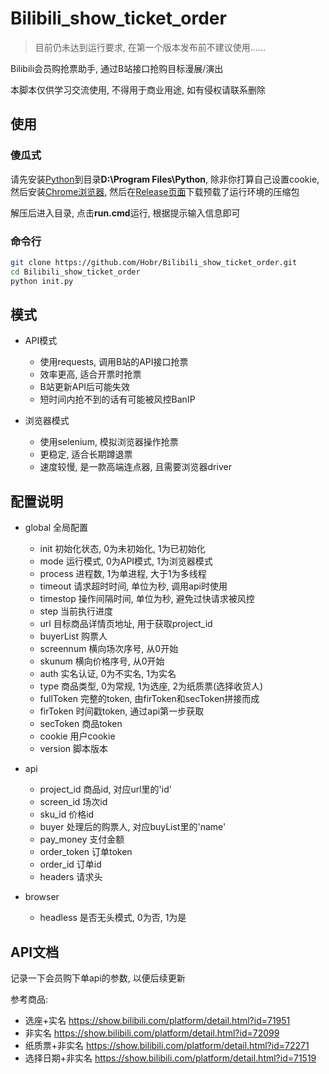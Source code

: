 # Bilibili_show_ticket_order

> 目前仍未达到运行要求, 在第一个版本发布前不建议使用......

Bilibili会员购抢票助手, 通过B站接口抢购目标漫展/演出

本脚本仅供学习交流使用, 不得用于商业用途, 如有侵权请联系删除

## 使用

### 傻瓜式

请先安装[Python](https://www.python.org/downloads/)到目录**D:\Program Files\Python**, 除非你打算自己设置cookie, 然后安装[Chrome浏览器](https://www.google.com/chrome/), 然后在[Release页面](https://github.com/Hobr/Bilibili_show_ticket_order/releases)下载预载了运行环境的压缩包

解压后进入目录, 点击**run.cmd**运行, 根据提示输入信息即可

### 命令行

```bash
git clone https://github.com/Hobr/Bilibili_show_ticket_order.git
cd Bilibili_show_ticket_order
python init.py
```

## 模式

- API模式
  - 使用requests, 调用B站的API接口抢票
  - 效率更高, 适合开票时抢票
  - B站更新API后可能失效
  - 短时间内抢不到的话有可能被风控BanIP

- 浏览器模式
  - 使用selenium, 模拟浏览器操作抢票
  - 更稳定, 适合长期蹲退票
  - 速度较慢, 是一款高端连点器, 且需要浏览器driver

## 配置说明

- global 全局配置
  - init 初始化状态, 0为未初始化, 1为已初始化
  - mode 运行模式, 0为API模式, 1为浏览器模式
  - process 进程数, 1为单进程, 大于1为多线程
  - timeout 请求超时时间, 单位为秒, 调用api时使用
  - timestop 操作间隔时间, 单位为秒, 避免过快请求被风控
  - step 当前执行进度
  - url 目标商品详情页地址, 用于获取project_id
  - buyerList 购票人
  - screennum 横向场次序号, 从0开始
  - skunum 横向价格序号, 从0开始
  - auth 实名认证, 0为不实名, 1为实名
  - type 商品类型, 0为常规, 1为选座, 2为纸质票(选择收货人)
  - fullToken 完整的token, 由firToken和secToken拼接而成
  - firToken 时间戳token, 通过api第一步获取
  - secToken 商品token
  - cookie 用户cookie
  - version 脚本版本

- api
  - project_id 商品id, 对应url里的'id'
  - screen_id 场次id
  - sku_id 价格id
  - buyer 处理后的购票人, 对应buyList里的'name'
  - pay_money 支付金额
  - order_token 订单token
  - order_id 订单id
  - headers 请求头

- browser
  - headless 是否无头模式, 0为否, 1为是

## API文档

记录一下会员购下单api的参数, 以便后续更新

参考商品:

- 选座+实名 <https://show.bilibili.com/platform/detail.html?id=71951>
- 非实名 <https://show.bilibili.com/platform/detail.html?id=72099>
- 纸质票+非实名 <https://show.bilibili.com/platform/detail.html?id=72271>
- 选择日期+非实名 <https://show.bilibili.com/platform/detail.html?id=71519>
